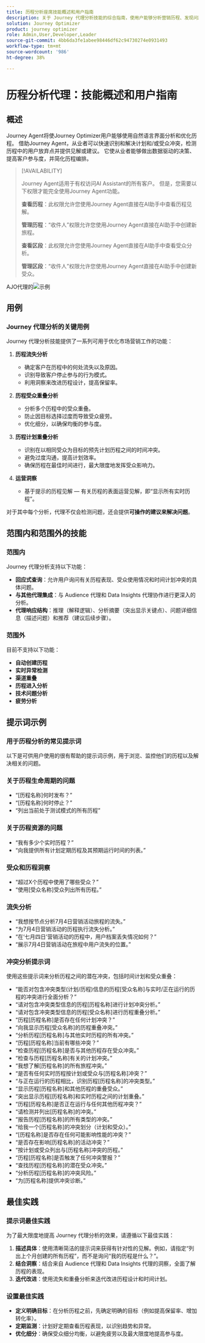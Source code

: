 ```yaml
---
title: 历程分析座席技能概述和用户指南
description: 关于 Journey 代理分析技能的综合指南，使用户能够分析营销历程、发现问题、获得见解并优化客户参与度。
solution: Journey Optimizer
product: journey optimizer
role: Admin,User,Developer,Leader
source-git-commit: 4bb6da3fe1abee98446df62c94730274e0931493
workflow-type: tm+mt
source-wordcount: '986'
ht-degree: 38%

---
```



# 历程分析代理：技能概述和用户指南

## 概述

Journey Agent将使Journey Optimizer用户能够使用自然语言界面分析和优化历程。 借助Journey Agent，从业者可以快速识别和解决计划和/或受众冲突，检测历程中的用户放弃点并提供见解或建议。 它使从业者能够做出数据驱动的决策、提高客户参与度，并简化历程编排。

>[!AVAILABILITY]
>
>Journey Agent适用于有权访问AI Assistant的所有客户。 但是，您需要以下权限才能完全使用Journey Agent功能。
>
>**查看历程**：此权限允许您使用Journey Agent直接在AI助手中查看历程见解。
>
>**管理历程**：“收件人”权限允许您使用Journey Agent直接在AI助手中创建新旅程。
>
>**查看区段**：此权限允许您使用Journey Agent直接在AI助手中查看受众分析。
>
>**管理区段**：“收件人”权限允许您使用Journey Agent直接在AI助手中创建新受众。

AJO代理的![示例](./images/ajo-agent/ajo-agent-sample.png)

## 用例

### Journey 代理分析的关键用例

Journey 代理分析技能提供了一系列可用于优化市场营销工作的功能：

1. **历程流失分析**

   - 确定客户在历程中的何处流失以及原因。
   - 识别导致客户停止参与的行为模式。
   - 利用洞察来改进历程设计，提高保留率。

1. **历程受众重叠分析**

   - 分析多个历程中的受众重叠。
   - 防止因目标选择过度而导致受众疲劳。
   - 优化细分，以确保均衡的参与度。

1. **历程计划重叠分析**

   - 识别在以相同受众为目标的预先计划历程之间的时间冲突。
   - 避免过度沟通，提高计划效率。
   - 确保历程在最佳时间进行，最大限度地发挥受众影响力。

1. **运营洞察**

   - 基于提示的历程见解 — 有关历程的表面运营见解，即“显示所有实时历程”。

对于其中每个分析，代理不仅会检测问题，还会提供&#x200B;**可操作的建议来解决问题**。


## 范围内和范围外的技能

### **范围内**

Journey 代理分析支持以下功能：

- **回应式查询**：允许用户询问有关历程表现、受众使用情况和时间计划冲突的具体问题。
- **与其他代理集成**：与 Audience 代理和 Data Insights 代理协作进行更深入的分析。
- **代理响应结构**：推理（解释逻辑）、分析摘要（突出显示关键点）、问题详细信息（描述问题）和推荐（建议后续步骤）。

### **范围外**

目前不支持以下功能：

- **自动创建历程**
- **实时异常检测**
- **渠道重叠**
- **历程进入分析**
- **技术问题分析**
- **疲劳分析**

## 提示词示例

### 用于历程分析的常见提示词

以下是可供用户使用的很有帮助的提示词示例，用于浏览、监控他们的历程以及解决相关的问题。

### 关于历程生命周期的问题

- “[历程名称]何时发布？”
- “[历程名称]何时停止？”
- “列出当前处于测试模式的所有历程”

### 关于历程资源的问题

- “我有多少个实时历程？”
- “向我提供所有计划定期历程及其预期运行时间的列表。”

### 受众和历程洞察

- “超过X个历程中使用了哪些受众？”
- “使用[受众名称]受众列出所有历程。”

### 流失分析

- “我想按节点分析7月4日营销活动旅程的流失。”
- “为7月4日营销活动的历程执行流失分析。”
- “在‘七月四日’营销活动的历程中，用户档案丢失情况如何？”
- “展示7月4日营销活动在旅程中用户流失的位置。”

### 冲突分析提示词

使用这些提示词来分析历程之间的潜在冲突，包括时间计划和受众重叠：

- “能否对包含冲突类型(计划/历程)信息的历程[受众名称]与实时/正在运行的历程的冲突进行全面分析？”
- “请对包含冲突类型信息的历程[历程名称]进行计划冲突分析。”
- “请对包含冲突类型信息的历程[受众名称]进行历程重叠分析。”
- “历程[历程名称]是否存在任何计划冲突？”
- “向我显示历程[受众名称]的历程重叠冲突。”
- “分析历程[历程名称]与其他实时历程的所有冲突。”
- “历程[历程名称]当前有哪些冲突？”
- “检查历程[历程名称]是否与其他历程存在受众冲突。”
- “检查与历程[历程名称]有关的计划冲突。”
- “我想了解[历程名称]的所有旅程冲突。”
- “是否有任何实时历程按计划或受众与[历程名称]冲突？”
- “与正在运行的历程相比，识别历程[历程名称]的冲突类型。”
- “显示历程[历程名称]和其他历程的重叠受众。”
- “突出显示历程[历程名称]和实时历程之间的计划重叠。”
- “历程[历程名称]是否正在运行与任何其他历程冲突？”
- “请检测并列出[历程名称]的冲突。”
- “报告历程[历程名称]的所有类型的冲突。”
- “给我一个[历程名称]的冲突划分（计划和受众）。”
- “[历程名称]是否存在任何可能影响性能的冲突？”
- “是否存在影响[历程名称]的活动冲突？”
- “按计划或受众列出与[历程名称]冲突的历程。”
- “历程[历程名称]是否触发了任何冲突警报？”
- “查找历程[历程名称]的潜在受众冲突。”
- “分析历程[历程名称]的冲突风险。”
- “为[历程名称]提供冲突诊断。”

## 最佳实践

### 提示词最佳实践

为了最大限度地提高 Journey 代理分析的效果，请遵循以下最佳实践：

1. **描述具体**：使用清晰简洁的提示词来获得有针对性的见解。例如，请指定“列出上个月创建的所有历程”，而不是询问“我的历程是什么？”。
1. **结合洞察**：结合来自 Audience 代理和 Data Insights 代理的洞察，全面了解历程的表现。
1. **迭代改进**：使用流失和重叠分析来迭代改进历程设计和时间计划。

### 设置最佳实践

- **定义明确目标**：在分析历程之前，先确定明确的目标（例如提高保留率、增加转化率）。
- **定期监测**：计划好定期查看历程表现，以识别趋势和异常。
- **优化细分**：确保受众细分均衡，以避免疲劳以及最大限度地提高参与度。

